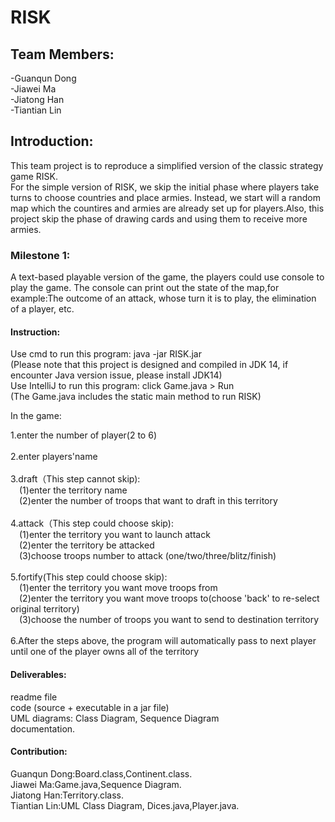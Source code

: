 # RISK

## Team Members:
-Guanqun Dong                                                          
-Jiawei Ma  
-Jiatong Han  
-Tiantian Lin  

## Introduction:
This team project is to reproduce a simplified version of the classic strategy game RISK.    
For the simple version of RISK, we skip the initial phase where players take turns to choose countries and place armies. Instead, we start will a random map which the countires and armies are already set up for players.Also, this project skip the phase of drawing cards and using them to receive more armies.  

### Milestone 1:  
A text-based playable version of the game, the players could use console to play the game. The console can print out the state of the map,for example:The outcome of an attack, whose turn it is to play, the elimination of a player, etc.     

#### Instruction:    
Use cmd  to run this program: java -jar RISK.jar      
(Please note that this project is designed and compiled in JDK 14, if encounter Java version issue, please install JDK14)    
Use IntelliJ to run this program: click Game.java > Run    
(The Game.java includes the static main method to run RISK)    
  
In the game:   

1.enter the number of player(2 to 6)<br>     
2.enter players'name<br>      
3.draft（This step cannot skip):      
&emsp;(1)enter the territory name             
&emsp;(2)enter the number of troops that want to draft in this territory<br>                
4.attack（This step could choose skip):        
&emsp;(1)enter the territory you want to launch attack          
&emsp;(2)enter the territory be attacked           
&emsp;(3)choose troops number to attack (one/two/three/blitz/finish)<br>    
5.fortify(This step could choose skip):              
&emsp;(1)enter the territory you want move troops from         
&emsp;(2)enter the territory you want move troops to(choose 'back' to re-select original territory)          
&emsp;(3)choose the number of troops you want to send to destination territory<br>    
6.After the steps above, the program will automatically pass to next player until one of the player owns all of the territory<br>  

#### Deliverables:   
readme file         
code (source + executable in a jar file)       
UML diagrams: Class Diagram, Sequence Diagram           
documentation.     

#### Contribution:          
Guanqun Dong:Board.class,Continent.class.        
Jiawei Ma:Game.java,Sequence Diagram.           
Jiatong Han:Territory.class.      
Tiantian Lin:UML Class Diagram, Dices.java,Player.java.       







